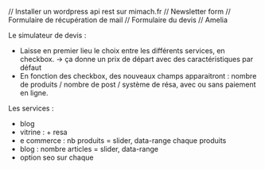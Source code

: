 // Installer un wordpress api rest sur mimach.fr
// Newsletter form
// Formulaire de récupération de mail
// Formulaire du devis
// Amelia



Le simulateur de devis :
- Laisse en premier lieu le choix entre les différents services, en checkbox. -> ça donne un prix de départ avec des caractéristiques par défaut
- En fonction des checkbox, des nouveaux champs apparaitront : nombre de produits / nombre de post / système de résa, avec ou sans paiement en ligne. 

Les services : 
- blog
- vitrine : + resa
- e commerce : nb produits  = slider, data-range chaque produits
- blog : nombre articles = slider, data-range
- option seo sur chaque

